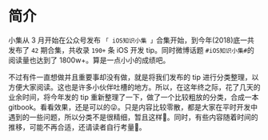 # 简介

小集从 3 月开始在公众号发布 `「 iOS知识小集 」`合集开始，到今年\(2018\)底一共发布了 `42` 期合集，共收录 `190+` 条 iOS 开发 tip。同时微博话题 `#iOS知识小集#`的阅读量也达到了 1800w+。算是一点小小的成绩吧。

不过有件一直想做并且重要事却没有做，就是将我们发布的 tip 进行分类整理，以方便大家阅读。这也是许多小伙伴吐槽的地方。所以，在这年终之际，花了几天的业余时间，将今年发的 tip 重新整理了一下，做了一个比较粗放的分类，合成一本 gitbook。看看效果，还是可以的😜。只是内容比较零散，都是大家在平时开发中遇到的一些问题，所以分类不是很精细，暂且这样👻。同时，有些内容随着时间的推移，可能不再合适，还请读者自行考量🙏。



